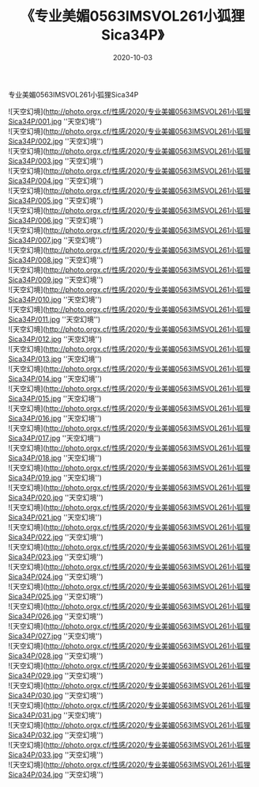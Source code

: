 ﻿---
layout: post
title: 《专业美媚0563IMSVOL261小狐狸Sica34P》
date: 2020-10-03
img: http://photo.orgx.cf/性感/2020/专业美媚0563IMSVOL261小狐狸Sica34P/000.jpg
tags: [美女,性感,泳衣]
---

专业美媚0563IMSVOL261小狐狸Sica34P



![天空幻境](http://photo.orgx.cf/性感/2020/专业美媚0563IMSVOL261小狐狸Sica34P/001.jpg ''天空幻境'')<br>
![天空幻境](http://photo.orgx.cf/性感/2020/专业美媚0563IMSVOL261小狐狸Sica34P/002.jpg ''天空幻境'')<br>
![天空幻境](http://photo.orgx.cf/性感/2020/专业美媚0563IMSVOL261小狐狸Sica34P/003.jpg ''天空幻境'')<br>
![天空幻境](http://photo.orgx.cf/性感/2020/专业美媚0563IMSVOL261小狐狸Sica34P/004.jpg ''天空幻境'')<br>
![天空幻境](http://photo.orgx.cf/性感/2020/专业美媚0563IMSVOL261小狐狸Sica34P/005.jpg ''天空幻境'')<br>
![天空幻境](http://photo.orgx.cf/性感/2020/专业美媚0563IMSVOL261小狐狸Sica34P/006.jpg ''天空幻境'')<br>
![天空幻境](http://photo.orgx.cf/性感/2020/专业美媚0563IMSVOL261小狐狸Sica34P/007.jpg ''天空幻境'')<br>
![天空幻境](http://photo.orgx.cf/性感/2020/专业美媚0563IMSVOL261小狐狸Sica34P/008.jpg ''天空幻境'')<br>
![天空幻境](http://photo.orgx.cf/性感/2020/专业美媚0563IMSVOL261小狐狸Sica34P/009.jpg ''天空幻境'')<br>
![天空幻境](http://photo.orgx.cf/性感/2020/专业美媚0563IMSVOL261小狐狸Sica34P/010.jpg ''天空幻境'')<br>
![天空幻境](http://photo.orgx.cf/性感/2020/专业美媚0563IMSVOL261小狐狸Sica34P/011.jpg ''天空幻境'')<br>
![天空幻境](http://photo.orgx.cf/性感/2020/专业美媚0563IMSVOL261小狐狸Sica34P/012.jpg ''天空幻境'')<br>
![天空幻境](http://photo.orgx.cf/性感/2020/专业美媚0563IMSVOL261小狐狸Sica34P/013.jpg ''天空幻境'')<br>
![天空幻境](http://photo.orgx.cf/性感/2020/专业美媚0563IMSVOL261小狐狸Sica34P/014.jpg ''天空幻境'')<br>
![天空幻境](http://photo.orgx.cf/性感/2020/专业美媚0563IMSVOL261小狐狸Sica34P/015.jpg ''天空幻境'')<br>
![天空幻境](http://photo.orgx.cf/性感/2020/专业美媚0563IMSVOL261小狐狸Sica34P/016.jpg ''天空幻境'')<br>
![天空幻境](http://photo.orgx.cf/性感/2020/专业美媚0563IMSVOL261小狐狸Sica34P/017.jpg ''天空幻境'')<br>
![天空幻境](http://photo.orgx.cf/性感/2020/专业美媚0563IMSVOL261小狐狸Sica34P/018.jpg ''天空幻境'')<br>
![天空幻境](http://photo.orgx.cf/性感/2020/专业美媚0563IMSVOL261小狐狸Sica34P/019.jpg ''天空幻境'')<br>
![天空幻境](http://photo.orgx.cf/性感/2020/专业美媚0563IMSVOL261小狐狸Sica34P/020.jpg ''天空幻境'')<br>
![天空幻境](http://photo.orgx.cf/性感/2020/专业美媚0563IMSVOL261小狐狸Sica34P/021.jpg ''天空幻境'')<br>
![天空幻境](http://photo.orgx.cf/性感/2020/专业美媚0563IMSVOL261小狐狸Sica34P/022.jpg ''天空幻境'')<br>
![天空幻境](http://photo.orgx.cf/性感/2020/专业美媚0563IMSVOL261小狐狸Sica34P/023.jpg ''天空幻境'')<br>
![天空幻境](http://photo.orgx.cf/性感/2020/专业美媚0563IMSVOL261小狐狸Sica34P/024.jpg ''天空幻境'')<br>
![天空幻境](http://photo.orgx.cf/性感/2020/专业美媚0563IMSVOL261小狐狸Sica34P/025.jpg ''天空幻境'')<br>
![天空幻境](http://photo.orgx.cf/性感/2020/专业美媚0563IMSVOL261小狐狸Sica34P/026.jpg ''天空幻境'')<br>
![天空幻境](http://photo.orgx.cf/性感/2020/专业美媚0563IMSVOL261小狐狸Sica34P/027.jpg ''天空幻境'')<br>
![天空幻境](http://photo.orgx.cf/性感/2020/专业美媚0563IMSVOL261小狐狸Sica34P/028.jpg ''天空幻境'')<br>
![天空幻境](http://photo.orgx.cf/性感/2020/专业美媚0563IMSVOL261小狐狸Sica34P/029.jpg ''天空幻境'')<br>
![天空幻境](http://photo.orgx.cf/性感/2020/专业美媚0563IMSVOL261小狐狸Sica34P/030.jpg ''天空幻境'')<br>
![天空幻境](http://photo.orgx.cf/性感/2020/专业美媚0563IMSVOL261小狐狸Sica34P/031.jpg ''天空幻境'')<br>
![天空幻境](http://photo.orgx.cf/性感/2020/专业美媚0563IMSVOL261小狐狸Sica34P/032.jpg ''天空幻境'')<br>
![天空幻境](http://photo.orgx.cf/性感/2020/专业美媚0563IMSVOL261小狐狸Sica34P/033.jpg ''天空幻境'')<br>
![天空幻境](http://photo.orgx.cf/性感/2020/专业美媚0563IMSVOL261小狐狸Sica34P/034.jpg ''天空幻境'')<br>